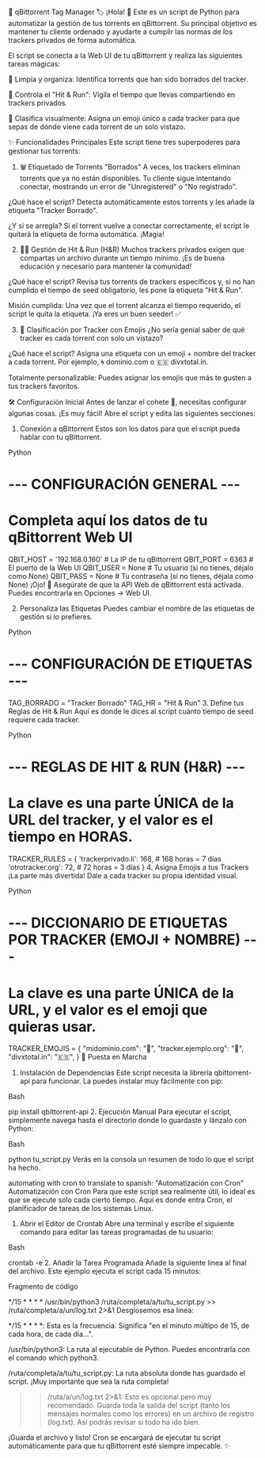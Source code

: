 🤖 qBittorrent Tag Manager 🏷️
¡Hola! 👋 Este es un script de Python para automatizar la gestión de tus torrents en qBittorrent. Su principal objetivo es mantener tu cliente ordenado y ayudarte a cumplir las normas de los trackers privados de forma automática.

El script se conecta a la Web UI de tu qBittorrent y realiza las siguientes tareas mágicas:

🧹 Limpia y organiza: Identifica torrents que han sido borrados del tracker.

🏃 Controla el "Hit & Run": Vigila el tiempo que llevas compartiendo en trackers privados.

🎨 Clasifica visualmente: Asigna un emoji único a cada tracker para que sepas de dónde viene cada torrent de un solo vistazo.

✨ Funcionalidades Principales
Este script tiene tres superpoderes para gestionar tus torrents:

1. 🗑️ Etiquetado de Torrents "Borrados"
A veces, los trackers eliminan torrents que ya no están disponibles. Tu cliente sigue intentando conectar, mostrando un error de "Unregistered" o "No registrado".

¿Qué hace el script? Detecta automáticamente estos torrents y les añade la etiqueta "Tracker Borrado".

¿Y si se arregla? Si el torrent vuelve a conectar correctamente, el script le quitará la etiqueta de forma automática. ¡Magia!

2. 🏃‍♂️ Gestión de Hit & Run (H&R)
Muchos trackers privados exigen que compartas un archivo durante un tiempo mínimo. ¡Es de buena educación y necesario para mantener la comunidad!

¿Qué hace el script? Revisa tus torrents de trackers específicos y, si no han cumplido el tiempo de seed obligatorio, les pone la etiqueta "Hit & Run".

Misión cumplida: Una vez que el torrent alcanza el tiempo requerido, el script le quita la etiqueta. ¡Ya eres un buen seeder! ✅

3. 🎨 Clasificación por Tracker con Emojis
¿No sería genial saber de qué tracker es cada torrent con solo un vistazo?

¿Qué hace el script? Asigna una etiqueta con un emoji + nombre del tracker a cada torrent. Por ejemplo, 🌀 dominio.com o 🇪🇸 divxtotal.in.

Totalmente personalizable: Puedes asignar los emojis que más te gusten a tus trackers favoritos.

🛠️ Configuración Inicial
Antes de lanzar el cohete 🚀, necesitas configurar algunas cosas. ¡Es muy fácil! Abre el script y edita las siguientes secciones:

1. Conexión a qBittorrent
Estos son los datos para que el script pueda hablar con tu qBittorrent.

Python

# --- CONFIGURACIÓN GENERAL ---
# Completa aquí los datos de tu qBittorrent Web UI
QBIT_HOST = '192.168.0.160'  # La IP de tu qBittorrent
QBIT_PORT = 6363             # El puerto de la Web UI
QBIT_USER = None             # Tu usuario (si no tienes, déjalo como None)
QBIT_PASS = None             # Tu contraseña (si no tienes, déjala como None)
¡Ojo! 🧐 Asegúrate de que la API Web de qBittorrent está activada. Puedes encontrarla en Opciones -> Web UI.

2. Personaliza las Etiquetas
Puedes cambiar el nombre de las etiquetas de gestión si lo prefieres.

Python

# --- CONFIGURACIÓN DE ETIQUETAS ---
TAG_BORRADO = "Tracker Borrado"
TAG_HR = "Hit & Run"
3. Define tus Reglas de Hit & Run
Aquí es donde le dices al script cuánto tiempo de seed requiere cada tracker.

Python

# --- REGLAS DE HIT & RUN (H&R) ---
# La clave es una parte ÚNICA de la URL del tracker, y el valor es el tiempo en HORAS.
TRACKER_RULES = {
    'trackerprivado.li': 168,   # 168 horas = 7 días
    'otrotracker.org': 72,      # 72 horas = 3 días
}
4. Asigna Emojis a tus Trackers
¡La parte más divertida! Dale a cada tracker su propia identidad visual.

Python

# --- DICCIONARIO DE ETIQUETAS POR TRACKER (EMOJI + NOMBRE) ---
# La clave es una parte ÚNICA de la URL, y el valor es el emoji que quieras usar.
TRACKER_EMOJIS = {
    "midominio.com": "🚀",
    "tracker.ejemplo.org": "🌟",
    "divxtotal.in": "🇪🇸",
}
🚀 Puesta en Marcha
1. Instalación de Dependencias
Este script necesita la librería qbittorrent-api para funcionar. La puedes instalar muy fácilmente con pip:

Bash

pip install qbittorrent-api
2. Ejecución Manual
Para ejecutar el script, simplemente navega hasta el directorio donde lo guardaste y lánzalo con Python:

Bash

python tu_script.py
Verás en la consola un resumen de todo lo que el script ha hecho.

automating with cron to translate to spanish: "Automatización con Cron"
Automatización con Cron
Para que este script sea realmente útil, lo ideal es que se ejecute solo cada cierto tiempo. Aquí es donde entra Cron, el planificador de tareas de los sistemas Linux.

1. Abrir el Editor de Crontab
Abre una terminal y escribe el siguiente comando para editar las tareas programadas de tu usuario:

Bash

crontab -e
2. Añadir la Tarea Programada
Añade la siguiente línea al final del archivo. Este ejemplo ejecuta el script cada 15 minutos:

Fragmento de código

*/15 * * * * /usr/bin/python3 /ruta/completa/a/tu/tu_script.py >> /ruta/completa/a/un/log.txt 2>&1
Desglosemos esa línea:

*/15 * * * *: Esta es la frecuencia. Significa "en el minuto múltipo de 15, de cada hora, de cada día...".

/usr/bin/python3: La ruta al ejecutable de Python. Puedes encontrarla con el comando which python3.

/ruta/completa/a/tu/tu_script.py: La ruta absoluta donde has guardado el script. ¡Muy importante que sea la ruta completa!

>> /ruta/a/un/log.txt 2>&1: Esto es opcional pero muy recomendado. Guarda toda la salida del script (tanto los mensajes normales como los errores) en un archivo de registro (log.txt). Así podrás revisar si todo ha ido bien.

¡Guarda el archivo y listo! Cron se encargará de ejecutar tu script automáticamente para que tu qBittorrent esté siempre impecable. ✨
